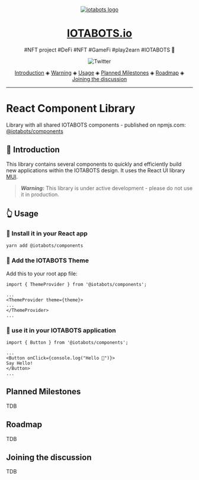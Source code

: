 <p align="center">
  <br>
  <a href="https://iotabots.io">
     <img
      alt="iotabots logo"
      src="https://pbs.twimg.com/profile_banners/1453664485063933965/1635716136/1500x500"
    />
  </a>
</p>

<h1 align="center"><a href="https://iotabots.io">IOTABOTS.io</a></h1>

<p align="center">#NFT project #DeFi #NFT #GameFi #play2earn #IOTABOTS 🤖</p>

<p align="center">
  <a href="https://twitter.com/iotabots" style="text-decoration:none;"><img src="https://img.shields.io/twitter/url?url=https%3A%2F%2Ftwitter.com%2Fiotabots" alt="Twitter"></a>
</p>

<p align="center">
  <a href="#introduction">Introduction</a> ◈
  <a href="#warning">Warning</a> ◈
  <a href="#usage">Usage</a> ◈
  <a href="#planned-milestones">Planned Milestones</a> ◈  
  <a href="#roadmap">Roadmap</a> ◈
  <a href="#joining-the-discussion">Joining the discussion</a>
</p>

---

# React Component Library
Library with all shared IOTABOTS components - published on npmjs.com: [@iotabots/components](https://www.npmjs.com/package/@iotabots/components)

## 🎯 Introduction
This library contains several components to quickly and efficiently build new applications within the IOTABOTS design. It uses the React UI library [MUI](https://mui.com/).

> **_Warning:_**
This library is under active development - please do not use it in production.


## 👆 Usage

### 💫 Install it in your React app

```
yarn add @iotabots/components
```

### 🎨 Add the IOTABOTS Theme

Add this to your root app file:
```
import { ThemeProvider } from '@iotabots/components';

...
<ThemeProvider theme={theme}>
...
</ThemeProvider>
...
```

### 🤖 use it in your IOTABOTS application

```
import { Button } from '@iotabots/components';

...
<Button onClick={console.log("Hello 🤖")}>
Say Hello!
</Button>
...
```

## Planned Milestones
TDB

## Roadmap
TDB

## Joining the discussion
TDB